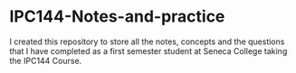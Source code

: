 # IPC144-Notes-and-practice
I created this repository to store all the notes, concepts and the questions that I have completed as a first semester student at Seneca College taking the IPC144 Course.
